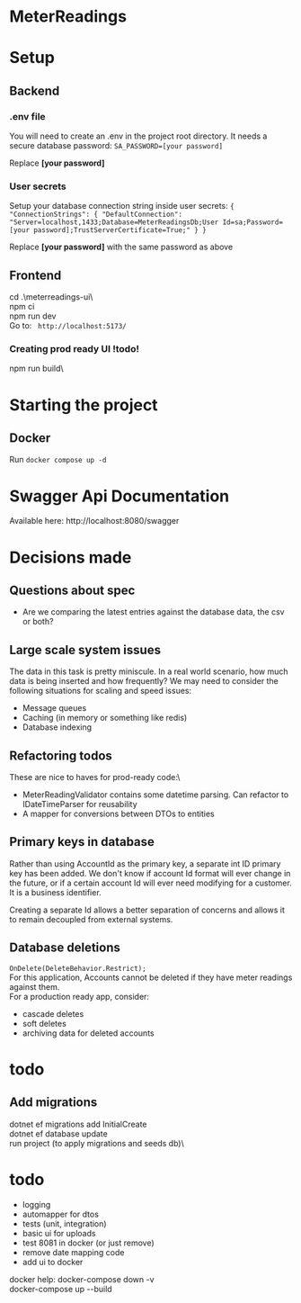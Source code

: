 # MeterReadings

# Setup
## Backend
### .env file
You will need to create an .env in the project root directory. It needs a secure database password:
`SA_PASSWORD=[your password]`

Replace **[your password]**

### User secrets
Setup your database connection string inside user secrets:
`{
    "ConnectionStrings": {
        "DefaultConnection": "Server=localhost,1433;Database=MeterReadingsDb;User Id=sa;Password=[your password];TrustServerCertificate=True;"
    }
}`

Replace **[your password]** with the same password as above

## Frontend
cd .\meterreadings-ui\\\
npm ci\
npm run dev\
Go to: ` http://localhost:5173/`

### Creating prod ready UI !todo!
npm run build\


# Starting the project
## Docker
Run `docker compose up -d`


# Swagger Api Documentation

Available here:
http://localhost:8080/swagger



# Decisions made

## Questions about spec
- Are we comparing the latest entries against the database data, the csv or both?

## Large scale system issues
The data in this task is pretty miniscule. In a real world scenario, how much data is being inserted and how frequently?
We may need to consider the following situations for scaling and speed issues:
- Message queues
- Caching (in memory or something like redis)
- Database indexing

## Refactoring todos
These are nice to haves for prod-ready code:\
- MeterReadingValidator contains some datetime parsing. Can refactor to IDateTimeParser for reusability
- A mapper for conversions between DTOs to entities

## Primary keys in database
Rather than using AccountId as the primary key, a separate int ID primary key has been added.
We don't know if account Id format will ever change in the future, or if a certain account Id will ever need modifying for a customer. It is a business identifier.

Creating a separate Id allows a better separation of concerns and allows it to remain decoupled from external systems.

## Database deletions
`OnDelete(DeleteBehavior.Restrict); ` \
For this application, Accounts cannot be deleted if they have meter readings against them. \
For a production ready app, consider: 
- cascade deletes
- soft deletes
- archiving data for deleted accounts


# todo

## Add migrations
dotnet ef migrations add InitialCreate\
dotnet ef database update\
run project (to apply migrations and seeds db)\

# todo
- logging
- automapper for dtos
- tests (unit, integration)
- basic ui for uploads
- test 8081 in docker (or just remove)
- remove date mapping code
- add ui to docker


docker help:
docker-compose down -v  
docker-compose up --build

